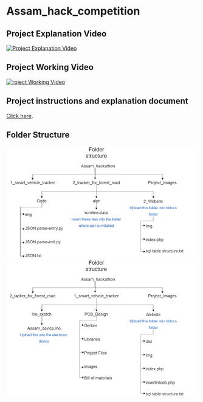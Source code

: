 # Assam_hack_competition

## Project Explanation Video
[![Project Explanation Video](http://img.youtube.com/vi/YOUTUBE_VIDEO_ID_HERE/0.jpg)](http://www.youtube.com/watch?v=YOUTUBE_VIDEO_ID_HERE)

## Project Working Video
[![roject Working Video](http://img.youtube.com/vi/YOUTUBE_VIDEO_ID_HERE/0.jpg)](http://www.youtube.com/watch?v=YOUTUBE_VIDEO_ID_HERE)

## Project instructions and explanation document
[Click here](https://www.google.com).

## Folder Structure
![Folder structure 1](Project_Images/folderstruct1.png?raw=true "Folder structure 1")
![Folder structure 2](Project_Images/folderstruct2.png?raw=true "Folder structure 2")


